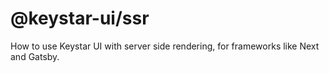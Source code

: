 # @keystar-ui/ssr

How to use Keystar UI with server side rendering, for frameworks like Next and
Gatsby.
